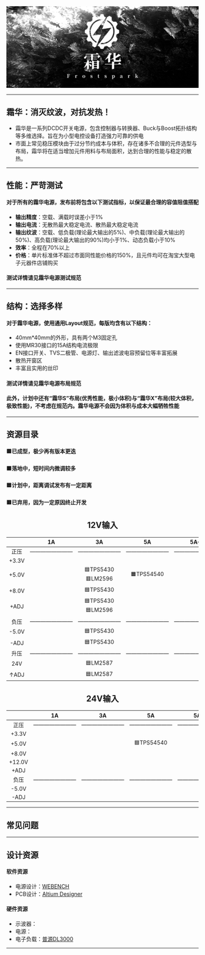 <img src="./2.Docs/Images/Frostspark02.jpg">

---
## **霜华：消灭纹波，对抗发热！**
- 霜华是一系列DCDC开关电源，包含控制器与转换器、Buck与Boost拓扑结构等多维选择。旨在为小型电控设备打造强力可靠的供电
- 市面上常见稳压模块由于过分节约成本与体积，存在诸多不合理的元件选型与布局，霜华将在适当增加元件用料与布局面积，达到合理的性能与稳定的散热。
---
## **性能：严苛测试**
#### 对于所有的霜华电源，发布前将包含以下测试指标，以保证最合理的容值阻值搭配
- **输出精度**：空载、满载时误差小于1%
- **输出电流**：无散热最大稳定电流、散热最大稳定电流
- **输出纹波**：空载、低负载(理论最大输出的5%)、中负载(理论最大输出的50%)、高负载(理论最大输出的90%)均小于1%、动态负载小于10%
- **效率**：全程在70%以上
- **价格**：单片标准体不超过市面同性能价格的150%，且元件均可在淘宝大型电子元器件店铺购买
#### 测试详情请见霜华电源测试规范
---
## **结构：选择多样**
#### 对于霜华电源，使用通用Layout规范，每版均含有以下结构：
- 40mm*40mm的外形，具有两个M3固定孔
- 使用MR30接口的15A结构电流极限
- EN接口开关、TVS二极管、电源灯、输出滤波电容预留位等丰富拓展
- 散热开窗区
- 丰富且实用的丝印
#### 测试详情请见霜华电源布局规范
#### 此外，计划中还有“霜华S”布局(优秀性能，极小体积)与“霜华X”布局(较大体积，极致性能)，不考虑在规范内。霜华电源不会因为体积与成本大幅牺牲性能
---
## **资源目录**
#### 🟩已成型，极少再有版本更迭
#### 🟧落地中，短时间内微调较多
#### 🟦计划中，距离调试发布有一定距离
#### 🟥已弃用，因为一定原因终止开发

<h2 align="center">12V输入 </h2>

|   	|1A 	    |3A         |5A         |5A+        |
|:---:	|:---:	    |:---:	    |:---:	    |:---:	    |
| 正压  |————————|————————|————————|————————|
| +3.3V |   	    |   	    |   	    |   	    |
| +5.0V |   	    |🟦TPS5430<br>🟥LM2596|🟧TPS54540|   	    |
| +8.0V |   	    |🟦TPS5430   	    |   	    |   	    |
| +ADJ  |   	    |🟦TPS5430<br>🟦LM2596|   	    |   	    |
| 负压  |————————   	    |————————   	    |————————   	    |————————   	    |
| -5.0V |   	    |🟦TPS5430   	    |   	    |   	    |
| -ADJ  |   	    |🟦TPS5430   	    |   	    |   	    |
| 升压  |————————   	    |————————   	    |————————   	    |————————   	    |
| 24V  |   	    |🟦LM2587  	    |   	    |   	    |
| ↑ADJ  |   	    |🟦LM2587  	    |   	    |   	    |

<h2 align="center">24V输入 </h2>

|   	|1A 	    |3A         |5A         |5A+        |
|:---:	|:---:	    |:---:	    |:---:	    |:---:	    |
| 正压  |————————   	    |————————   	    |————————   	    |————————   	    |
| +3.3V |   	    |   	    |   	    |   	    |
| +5.0V |   	    |   	    |🟦TPS54540           |   	    |
| +8.0V |   	    |   	    |   	    |   	    |
| +12.0V|   	    |   	    |   	    |   	    |
| +ADJ  |   	    |   	    |   	    |   	    |
| 负压  |————————   	    |————————   	    |———————— |————————|  
| -5.0V |   	    |   	    |   	    |   	    |
| -ADJ  |   	    |   	    |   	    |   	    |

---
## **常见问题**
---
## **设计资源**
#### 软件资源
- 电源设计：[WEBENCH]("https://www.ti.com.cn/zh-cn/design-resources/design-tools-simulation/webench-power-designer.html")
- PCB设计：[Altium Designer]("https://www.altium.com.cn/altium-designer/")
#### 硬件资源
- 示波器：[]("")
- 电源：[]("")
- 电子负载：[普源DL3000]("https://rigol.com/products/DL_Detail/DL3000")
---
